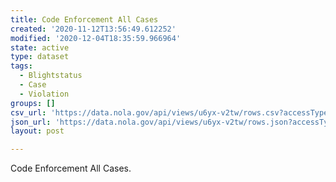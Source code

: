 ```yaml
---
title: Code Enforcement All Cases
created: '2020-11-12T13:56:49.612252'
modified: '2020-12-04T18:35:59.966964'
state: active
type: dataset
tags:
  - Blightstatus
  - Case
  - Violation
groups: []
csv_url: 'https://data.nola.gov/api/views/u6yx-v2tw/rows.csv?accessType=DOWNLOAD'
json_url: 'https://data.nola.gov/api/views/u6yx-v2tw/rows.json?accessType=DOWNLOAD'
layout: post

---
```

Code Enforcement All Cases.
